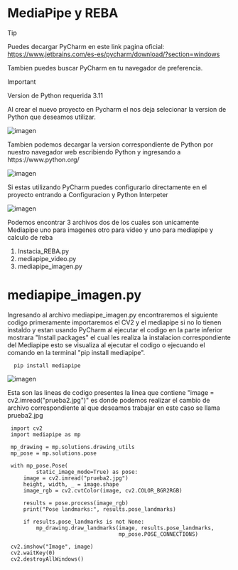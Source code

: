 
# MediaPipe y REBA

> [!TIP]
> Puedes decargar PyCharm en este link pagina oficial: https://www.jetbrains.com/es-es/pycharm/download/?section=windows
> 
> Tambien puedes buscar PyCharm en tu navegador de preferencia.

> [!IMPORTANT]
> Version de Python requerida 3.11

<P> Al crear el nuevo proyecto en Pycharm el nos deja selecionar la version de Python que deseamos utilizar.</P>


<img src="https://github.com/user-attachments/assets/f46d2954-8c28-49b5-9680-dc447a730dbe" alt="imagen">

<p>Tambien podemos decargar la version correspondiente de Python por nuestro navegador web escribiendo Python y ingresando a https://www.python.org/ </p>

 <img src="https://github.com/user-attachments/assets/02f6f022-921d-42c9-9c61-659d2c55939d" alt="imagen">

<p>Si estas utilizando PyCharm puedes configurarlo directamente en el proyecto entrando a Configuracion y Python Interpeter</p>


 <img src="https://github.com/user-attachments/assets/73a0e433-05e6-4f84-a40f-9d0f80820a0a" alt="imagen">


<p> Podemos encontrar 3 archivos dos de los cuales son unicamente Mediapipe uno para imagenes otro para video y uno para mediapipe y calculo de reba</p>

1. Instacia_REBA.py
2. mediapipe_video.py
3. mediapipe_imagen.py


# mediapipe_imagen.py

<p> Ingresando al archivo mediapipe_imagen.py encontraremos el siguiente codigo primeramente importaremos el CV2 y el mediapipe si no lo tienen instaldo y estan usando PyCharm al ejecutar el codigo en la parte inferior mostrara "Install packages" el cual les realiza la instalacion correspondiente del Mediapipe esto se visualiza al ejecutar el codigo o ejecuando el comando en la terminal "pip install mediapipe".</p>


 ```
   pip install mediapipe
 ```

<img src="https://github.com/user-attachments/assets/848e0176-188e-4663-90ff-204f985b4355" alt="imagen">


<p>Esta son las lineas de codigo presentes la linea que contiene "image = cv2.imread("prueba2.jpg")"  es donde podemos realizar el cambio de archivo correspondiente al que deseamos trabajar en este caso se llama prueba2.jpg</p>

 ```
  import cv2
  import mediapipe as mp
  
  mp_drawing = mp.solutions.drawing_utils
  mp_pose = mp.solutions.pose
  
  with mp_pose.Pose(
          static_image_mode=True) as pose:
      image = cv2.imread("prueba2.jpg")
      height, width, _ = image.shape
      image_rgb = cv2.cvtColor(image, cv2.COLOR_BGR2RGB)
  
      results = pose.process(image_rgb)
      print("Pose landmarks:", results.pose_landmarks)
  
      if results.pose_landmarks is not None:
          mp_drawing.draw_landmarks(image, results.pose_landmarks,
                                    mp_pose.POSE_CONNECTIONS)
  
  cv2.imshow("Image", image)
  cv2.waitKey(0)
  cv2.destroyAllWindows()

 ```


